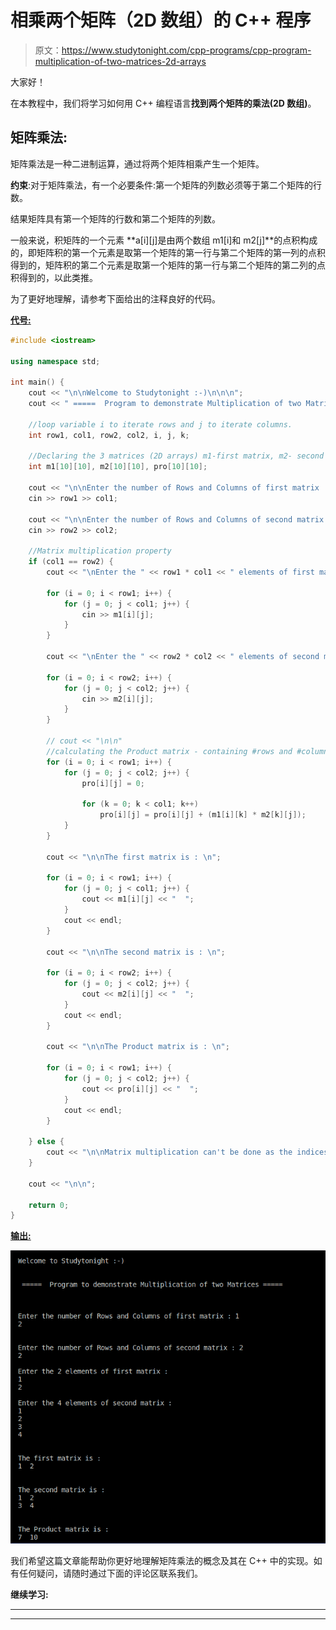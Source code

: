 # 相乘两个矩阵（2D 数组）的 C++ 程序

> 原文：<https://www.studytonight.com/cpp-programs/cpp-program-multiplication-of-two-matrices-2d-arrays>

大家好！

在本教程中，我们将学习如何用 C++ 编程语言**找到两个矩阵的乘法(2D 数组)**。

## 矩阵乘法:

矩阵乘法是一种二进制运算，通过将两个矩阵相乘产生一个矩阵。

**约束**:对于矩阵乘法，有一个必要条件:第一个矩阵的列数必须等于第二个矩阵的行数。

结果矩阵具有第一个矩阵的行数和第二个矩阵的列数。

一般来说，积矩阵的一个元素 **a[i][j]是由两个数组 m1[i]和 m2[j]**的点积构成的，即矩阵积的第一个元素是取第一个矩阵的第一行与第二个矩阵的第一列的点积得到的，矩阵积的第二个元素是取第一个矩阵的第一行与第二个矩阵的第二列的点积得到的，以此类推。

为了更好地理解，请参考下面给出的注释良好的代码。

<u>**代号:**</u>

```cpp
#include <iostream>

using namespace std;

int main() {
    cout << "\n\nWelcome to Studytonight :-)\n\n\n";
    cout << " =====  Program to demonstrate Multiplication of two Matrices ===== \n\n";

    //loop variable i to iterate rows and j to iterate columns.
    int row1, col1, row2, col2, i, j, k;

    //Declaring the 3 matrices (2D arrays) m1-first matrix, m2- second matrix and pro- stores the multiplication of the two matrices
    int m1[10][10], m2[10][10], pro[10][10];

    cout << "\n\nEnter the number of Rows and Columns of first matrix : ";
    cin >> row1 >> col1;

    cout << "\n\nEnter the number of Rows and Columns of second matrix : ";
    cin >> row2 >> col2;

    //Matrix multiplication property
    if (col1 == row2) {
        cout << "\nEnter the " << row1 * col1 << " elements of first matrix : \n";

        for (i = 0; i < row1; i++) {
            for (j = 0; j < col1; j++) {
                cin >> m1[i][j];
            }
        }

        cout << "\nEnter the " << row2 * col2 << " elements of second matrix : \n";

        for (i = 0; i < row2; i++) {
            for (j = 0; j < col2; j++) {
                cin >> m2[i][j];
            }
        }

        // cout << "\n\n"
        //calculating the Product matrix - containing #rows and #columns of the 1st and the 2nd matrix respectively.
        for (i = 0; i < row1; i++) {
            for (j = 0; j < col2; j++) {
                pro[i][j] = 0;

                for (k = 0; k < col1; k++)
                    pro[i][j] = pro[i][j] + (m1[i][k] * m2[k][j]);
            }
        }

        cout << "\n\nThe first matrix is : \n";

        for (i = 0; i < row1; i++) {
            for (j = 0; j < col1; j++) {
                cout << m1[i][j] << "  ";
            }
            cout << endl;
        }

        cout << "\n\nThe second matrix is : \n";

        for (i = 0; i < row2; i++) {
            for (j = 0; j < col2; j++) {
                cout << m2[i][j] << "  ";
            }
            cout << endl;
        }

        cout << "\n\nThe Product matrix is : \n";

        for (i = 0; i < row1; i++) {
            for (j = 0; j < col2; j++) {
                cout << pro[i][j] << "  ";
            }
            cout << endl;
        }

    } else {
        cout << "\n\nMatrix multiplication can't be done as the indices do not match!";
    }

    cout << "\n\n";

    return 0;
}
```

<u>**输出:**</u>

![C++ Multiplication of two matrices](img/437a57b3c14407f94ade299d108c2e6b.png)

我们希望这篇文章能帮助你更好地理解矩阵乘法的概念及其在 C++ 中的实现。如有任何疑问，请随时通过下面的评论区联系我们。

**继续学习:**

* * *

* * *